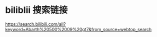 
# biliblii 搜索链接
https://search.bilibili.com/all?keyword=Abarth%20500%2009%20gt7&from_source=webtop_search